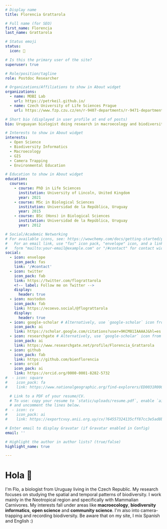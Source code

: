 ```yaml
---
# Display name
title: Florencia Grattarola

# Full name (for SEO)
first_name: Florencia
last_name: Grattarola

# Status emoji
status:
  icon: 🧉

# Is this the primary user of the site?
superuser: true

# Role/position/tagline
role: Postdoc Researcher

# Organizations/Affiliations to show in About widget
organizations:
  - name: MOBI Lab
    url: https://petrkeil.github.io/
  - name: Czech University of Life Sciences Prague
    url: https://www.fzp.czu.cz/en/r-9407-departments/r-9471-departments/r-9649-department-of-spatial-sciences

# Short bio (displayed in user profile at end of posts)
bio: Uruguayan biologist doing research in macroecology and biodiversity informatics.

# Interests to show in About widget
interests:
  - Open Science
  - Biodiversity Informatics
  - Macroecology
  - GIS
  - Camera Trapping
  - Environmental Education

# Education to show in About widget
education:
  courses:
    - course: PhD in Life Sciences
      institution: University of Lincoln, United Kingdom
      year: 2021
    - course: MSc in Biological Sciences
      institution: Universidad de la República, Uruguay
      year: 2015
    - course: BSc (Hons) in Biological Sciences
      institution: Universidad de la República, Uruguay
      year: 2012

# Social/Academic Networking
# For available icons, see: https://wowchemy.com/docs/getting-started/page-builder/#icons
#   For an email link, use "fas" icon pack, "envelope" icon, and a link in the
#   form "mailto:your-email@example.com" or "/#contact" for contact widget.
social:
  - icon: envelope
    icon_pack: fas
    link: '/#contact'
  - icon: twitter
    icon_pack: fab
    link: https://twitter.com/flograttarola
    <!-- label: Follow me on Twitter -->
    display:
      header: true
  - icon: mastodon
    icon_pack: fab
    link: https://ecoevo.social/@flograttarola
    display:
      header: true
  - icon: google-scholar # Alternatively, use `google-scholar` icon from `ai` icon pack
    icon_pack: ai
    link: https://scholar.google.com/citations?user=9KCM81IAAAAJ&hl=es
  - icon: researchgate # Alternatively, use `google-scholar` icon from `ai` icon pack
    icon_pack: ai
    link: https://www.researchgate.net/profile/Florencia_Grattarola
  - icon: github
    icon_pack: fab
    link: https://github.com/bienflorencia
  - icon: orcid
    icon_pack: ai
    link: https://orcid.org/0000-0001-8282-5732
#  - icon: square
#    icon_pack: fa
#    link: https://www.nationalgeographic.org/find-explorers/ED0031R000029s0gjQAA

  # Link to a PDF of your resume/CV.
  # To use: copy your resume to `static/uploads/resume.pdf`, enable `ai` icons in `params.yaml`,
  # and uncomment the lines below.
#  - icon: cv
#    icon_pack: ai
#    link: https://exportcvuy.anii.org.uy/cv/?64557324135cff87cc3e5ad8bacbba7aeebce4442a2d42a89b8d1413e12d942fca50a711b8ab97d2c4539d97430f48d25ff422df8fc55917e2d7c2451b6f4815

# Enter email to display Gravatar (if Gravatar enabled in Config)
email: ''

# Highlight the author in author lists? (true/false)
highlight_name: true

---
```


# Hola 🧉

I'm Flo, a biologist from Uruguay living in the Czech Republic. My research focuses on studying the spatial and temporal patterns of biodiversity. I work mainly in the Neotropical region and specifically with Mammalian Carnivores. My interests fall under areas like **macroecology**, **biodiversity informatics**, **open science** and **community science**. I'm also into camera-trapping and recording biodiversity. Be aware that on my site, I mix Spanish and English :)

<!-- I am a postdoc researcher at **Petr Keil**'s lab. I lead **Biodiversidata** and I am also the admin of **NaturalistaUY**. I'm a  **NatGeoExplorer** -->

<!-- I am a postdoc researcher at [Petr Keil](https://petrkeil.github.io/team/2020/09/01/petr-keil.html)'s lab. I lead [Biodiversidata](https://biodiversidata.org/) and I am also the admin of [NaturalistaUY](https://www.naturalista.uy). I'm a  [NatGeoExplorer](https://www.nationalgeographic.org/find-explorers/ED0031R000029s0gjQAA) -->
